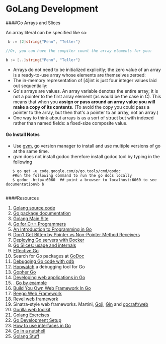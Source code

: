 GoLang Development
===================

####Go Arrays and Slices

An array literal can be specified like so:
```go
 b := [2]string{"Penn", "Teller"}

//Or, you can have the compiler count the array elements for you:

b := [..]string{"Penn", "Teller"}

```

 - Arrays do not need to be initialized explicitly; the zero value of an array is a ready-to-use array whose elements are themselves zeroed:
 - The in-memory representation of [4]int is just four integer values laid out sequentially:
 - Go's arrays are values. An array variable denotes the entire array; it is not a pointer to the first array element (as would be the case in C). This means that when you **assign or pass around an array value you will make a copy of its contents**. (To avoid the copy you could pass a pointer to the array, but then that's a pointer to an array, not an array.)
 -  One way to think about arrays is as a sort of struct but with indexed rather than named fields: a fixed-size composite value.

#### Go Install Notes

 - Use [gvm,](https://github.com/moovweb/gvm) go version manager to install and use multiple versions of go at the same time.
 - gvm does not install godoc therefore install godoc tool by typing in the following
 ```shell
    $ go get -u code.google.com/p/go.tools/cmd/godoc
    #Run the following command to run the go docs locally
    $ godoc -http=:6060  ## point a browser to localhost:6060 to see documentationvb b
    
 ```

####Resources

 1. [Golang source code](https://github.com/jnwhiteh/golang)
 2. [Go package documentation](http://golang.org/pkg/)
 2. [Golang Main Site](http://golang.org/)
 3. [Go for C++ Programmers](GoForCPPProgrammers)
 4. [An Introduction to Programming in Go](http://www.golang-book.com/)
 5. [Don't Get Bitten by Pointer vs Non-Pointer Method Receivers](http://nathanleclaire.com/blog/2014/08/09/dont-get-bitten-by-pointer-vs-non-pointer-method-receivers-in-golang/)
 6. [Deploying Go servers with Docker](http://blog.golang.org/docker)
 7. [Go Slices: usage and internals](http://blog.golang.org/go-slices-usage-and-internals)
 8. [Effective Go](http://golang.org/doc/effective_go.html)
 9. Search for Go packages at [GoDoc](https://godoc.org/)
 10. [Debugging Go code with gdb](https://golang.org/doc/gdb)
 11. [Hopwatch](http://ernestmicklei.com/2012/12/14/hopwatch-a-debugging-tool-for-go/) a debugging tool for Go
 12. [Gopher Go](http://vluxe.io/)
 13. [Developing web applications in Go](http://codegangsta.gitbooks.io/building-web-apps-with-go/)
 14. . [Go by example](https://gobyexample.com/)
 2. [Build You Own Web Framework In Go](http://nicolasmerouze.com/build-web-framework-golang/)
 2. [Beego Web Framework](http://beego.me/)
 3. [Revel web framework]()
 4. Sinatra-style web frameworks. Martini, [Goji](https://github.com/zenazn/goji), [Gin](http://gin-gonic.github.io/gin/) and [gocraft/web](https://github.com/gocraft/web)
 5. [Gorilla web toolkit](http://www.gorillatoolkit.org/)
 6. [Golang Exercises](https://gist.github.com/zyxar/2317744)
 7. [Go Development Setup](http://blog.tideland.biz/2013-07-09-go-environment-setup)
 8. [How to use interfaces in Go](http://jordanorelli.com/post/32665860244/how-to-use-interfaces-in-go)
 9. [Go in a nutshell](https://github.com/basti1302/go-lang-cheat-sheet#go-in-a-nutshell)
 10. [Golang Stuff](https://github.com/mindreframer/golang-stuff)
